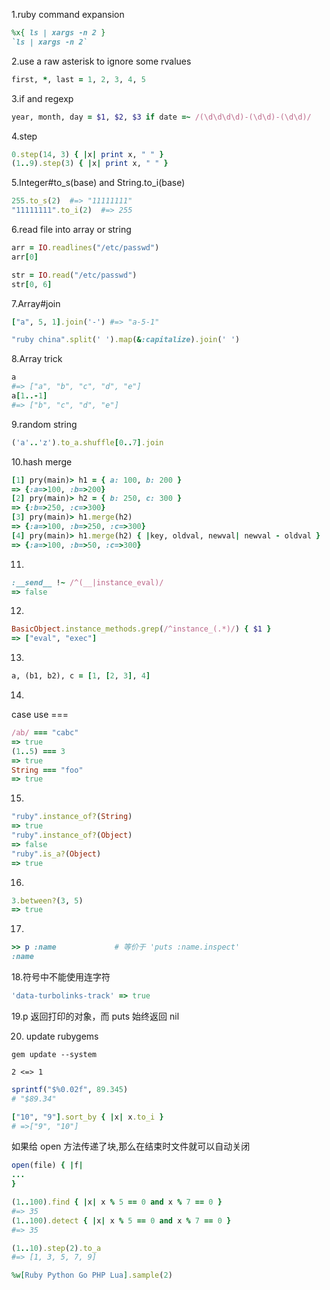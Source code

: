 1.ruby command expansion
```ruby
%x{ ls | xargs -n 2 }
`ls | xargs -n 2`
```
2.use a raw asterisk to ignore some rvalues
```ruby
first, *, last = 1, 2, 3, 4, 5
```
3.if and regexp
```ruby
year, month, day = $1, $2, $3 if date =~ /(\d\d\d\d)-(\d\d)-(\d\d)/
```
4.step
```ruby
0.step(14, 3) { |x| print x, " " }
(1..9).step(3) { |x| print x, " " }
```
5.Integer#to_s(base) and String.to_i(base)
```ruby
255.to_s(2)  #=> "11111111"
"11111111".to_i(2)  #=> 255
```

6.read file into array or string
```ruby
arr = IO.readlines("/etc/passwd")
arr[0]

str = IO.read("/etc/passwd")
str[0, 6]
```

7.Array#join
```ruby
["a", 5, 1].join('-') #=> "a-5-1"
```
```ruby
"ruby china".split(' ').map(&:capitalize).join(' ')
```

8.Array trick
```ruby
a
#=> ["a", "b", "c", "d", "e"]
a[1..-1]
#=> ["b", "c", "d", "e"]
```
9.random string
```ruby
('a'..'z').to_a.shuffle[0..7].join
```

10.hash merge
```ruby
[1] pry(main)> h1 = { a: 100, b: 200 }
=> {:a=>100, :b=>200}
[2] pry(main)> h2 = { b: 250, c: 300 }
=> {:b=>250, :c=>300}
[3] pry(main)> h1.merge(h2)
=> {:a=>100, :b=>250, :c=>300}
[4] pry(main)> h1.merge(h2) { |key, oldval, newval| newval - oldval }
=> {:a=>100, :b=>50, :c=>300}
```
11.
```ruby
:__send__ !~ /^(__|instance_eval)/
=> false
```

12.
```ruby
BasicObject.instance_methods.grep(/^instance_(.*)/) { $1 }
=> ["eval", "exec"]
```

13.
```ruby
a, (b1, b2), c = [1, [2, 3], 4]
```

14.
case use ===
```ruby
/ab/ === "cabc"
=> true
(1..5) === 3 
=> true
String === "foo"
=> true
```

15.
```ruby
"ruby".instance_of?(String)
=> true
"ruby".instance_of?(Object)
=> false
"ruby".is_a?(Object)
=> true
```

16.
```ruby
3.between?(3, 5)
=> true
```

17.
```ruby
>> p :name             # 等价于 'puts :name.inspect'
:name
```

18.符号中不能使用连字符
```ruby
'data-turbolinks-track' => true
```

19.p 返回打印的对象，而 puts 始终返回 nil

20. update rubygems
```shell
gem update --system
```

```2 <=> 1```

```ruby
sprintf("$%0.02f", 89.345)
# "$89.34"
```

```ruby
["10", "9"].sort_by { |x| x.to_i }
# =>["9", "10"]
```

如果给 open 方法传递了块,那么在结束时文件就可以自动关闭
```ruby
open(file) { |f|
...
}
```

```ruby
(1..100).find { |x| x % 5 == 0 and x % 7 == 0 }
#=> 35
(1..100).detect { |x| x % 5 == 0 and x % 7 == 0 }
#=> 35
```

```ruby
(1..10).step(2).to_a
#=> [1, 3, 5, 7, 9]
```

```ruby
%w[Ruby Python Go PHP Lua].sample(2)
```
